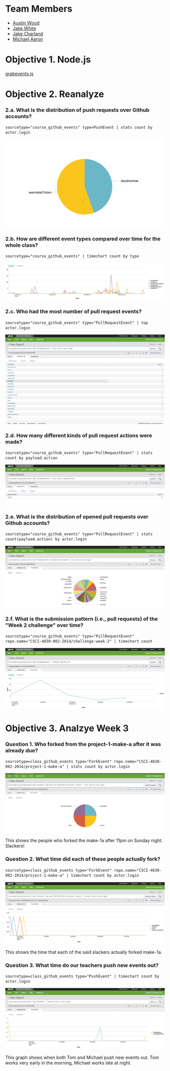 # Team Members

* [Austin Wood](https://github.com/indiesquidge)
* [Jake White](https://github.com/jakewhite8)
* [Jake Charland](https://github.com/jakecharland)
* [Michael Aaron](https://github.com/develra)

# Objective 1. Node.js

[grabevents.js](grabevents.js)

# Objective 2. Reanalyze

### 2.a. What is the distribution of push requests over Github accounts?
```
sourcetype="course_github_events" type=PushEvent | stats count by actor.login
```
![screenshot of a data table or a graph or both](images/2a.png?raw=true)

### 2.b. How are different event types compared over time for the whole class?
```
sourcetype="course_github_events" | timechart count by type
```
![screenshot of a data table or a graph or both](images/2b.png?raw=true)

### 2.c. Who had the most number of pull request events?
```
sourcetype="course_github_events" type="PullRequestEvent" | top actor.login
```
![screenshot of a data table or a graph or both](images/2c.png?raw=true)

### 2.d. How many different kinds of pull request actions were made?
```
sourcetype="course_github_events" type="PullRequestEvent" | stats count by payload.action
```
![screenshot of a data table or a graph or both](images/2d.png?raw=true)

### 2.e. What is the distribution of opened pull requests over Github accounts?
```
sourcetype="course_github_events" type="PullRequestEvent" | stats count(payload.action) by actor.login
```
![screenshot of a data table or a graph or both](images/2e.png?raw=true)

### 2.f. What is the submission pattern (i.e., pull requests) of the "Week 2 challenge" over time?
```
sourcetype="course_github_events" type="PullRequestEvent" repo.name="CSCI-4830-002-2014/challenge-week-2" | timechart count
```
![screenshot of a data table or a graph or both](images/2f.png?raw=true)


# Objective 3. Analzye Week 3

### Question 1. Who forked from the project-1-make-a after it was already due?
```
sourcetype=class_github_events type="ForkEvent" repo.name="CSCI-4830-002-2014/project-1-make-a" | stats count by actor.login
```
![slackers](images/Q1.png?raw=true)

This shows the people who forked the make-1a after 11pm on Sunday night. Slackers!

### Question 2. What time did each of these people actually fork?
```
sourcetype=class_github_events type="ForkEvent" repo.name="CSCI-4830-002-2014/project-1-make-a" | timechart count by actor.login
```
![screenshot of a data table or a graph or both](images/Q2.png?raw=true)

This shows the time that each of the said slackers actually forked make-1a.

### Question 3. What time do our teachers push new events out?
```
sourcetype=class_github_events type="PushEvent" | timechart count by actor.login
```
![screenshot of a data table or a graph or both](images/Q3.png?raw=true)

This graph shows when both Tom and Michael push new events out. Tom works very early in the morning, Michael works late at night.

